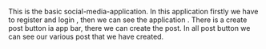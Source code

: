 This is the basic social-media-application.
In this application firstly we have to register and login , then we can see the application .
There is a create post button ia app bar, there we can create the post.
In all post button we can see our various post that we have created.
